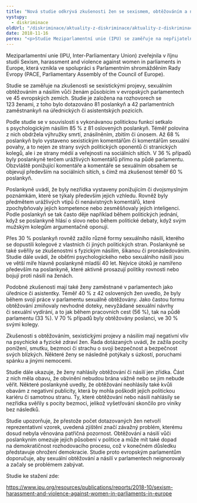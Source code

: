 ```yaml
---
title: "Nová studie odkrývá zkušenosti žen se sexismem, obtěžováním a násilím v evropských parlamentech"
vystupy:
  - diskriminace
oldUrl: "/diskriminace/aktuality-z-diskriminace/aktuality-z-diskriminace-2018/nova-studie-odkryva-zkusenosti-zen-se-sexismem-obtezovanim-a-nasilim-v-evropskych-parla/"
date: 2018-11-16
perex: "<p>Studie Meziparlamentní unie (IPU) se zaměřuje na nepřijatelné chování vůči poslankyním a zaměstnankyním evropských parlamentů.</p>"
---
```


<!-- imported from the old website -->

<p>Meziparlamentní unie (IPU, Inter-Parliamentary Union) zveřejnila v říjnu studii Sexism, harassment and violence against women in parliaments in Europe, která vznikla ve spolupráci s Parlamentním shromážděním Rady Evropy (PACE, Parliamentary Assembly of the Council of Europe). </p> <p>Studie se zaměřuje na zkušenosti se sexistickými projevy, sexuálním obtěžováním a násilím vůči ženám působícím v evropských parlamentech ve 45 evropských zemích. Studie je založena na rozhovorech se 123 ženami, z toho bylo dotazováno 81 poslankyň a 42 parlamentních zaměstnankyň na úřednických či asistentských pozicích. </p> <p>Podle studie se v souvislosti s vykonávanou politickou funkcí setkalo s psychologickým násilím 85 % z 81 oslovených poslankyň. Téměř polovina z nich obdržela výhružky smrtí, znásilněním, zbitím či únosem. Až 68 % poslankyň bylo vystaveno sexistickým komentářům či komentářům sexuální povahy, a to nejen ze strany svých politických oponentů či stranických kolegů, ale i ze strany médií a veřejnosti na sociálních sítích. V 36 % případů byly poslankyně terčem urážlivých komentářů přímo na půdě parlamentu. Obzvláště ponižující komentáře a komentáře se sexuálním obsahem se objevují především na sociálních sítích, s čímž má zkušenost téměř 60 % poslankyň.</p> <p>Poslankyně uvádí, že byly nezřídka vystaveny ponižujícím či dvojsmyslným poznámkám, které se týkaly především jejich vzhledu. Rovněž byly předmětem urážlivých vtipů či nenávistných komentářů, které zpochybňovaly jejich kompetence nebo zesměšňovaly jejich inteligenci. Podle poslankyň se tak často děje například během politických jednání, když se poslankyně hlásí o slovo nebo během politické debaty, když svým mužským kolegům argumentačně oponují.</p> <p>Přes 30 % poslankyň rovněž zažilo různé formy sexuálního násilí, kterého se dopustili kolegové z vlastních či jiných politických stran. Poslankyně se také svěřily se zkušenostmi s fyzickým násilím, šikanou či pronásledováním. Studie dále uvádí, že oběťmi psychologického nebo sexuálního násilí jsou ve větší míře hlavně poslankyně mladší 40 let. Nejvíce útoků je namířeno především na poslankyně, které aktivně prosazují politiky rovnosti nebo bojují proti násilí na ženách. </p> <p>Podobné zkušenosti mají také ženy zaměstnané v parlamentech jako úřednice či asistentky. Téměř 40 % z 42 oslovených žen uvedlo, že byly během svojí práce v parlamentu sexuálně obtěžovány. Jako častou formu obtěžování zmiňovaly nevhodné doteky, nevyžádané sexuální návrhy či sexuální vydírání, a to jak během pracovních cest (56 %), tak na půdě parlamentu (33 %). V 70 % případů byly obtěžovány poslanci, ve 30 % svými kolegy. </p> <p>Zkušenosti s obtěžováním, sexistickými projevy a násilím mají negativní vliv na psychické a fyzické zdraví žen. Řada dotázaných uvádí, že zažila pocity ponížení, smutku, bezmoci či strachu o svoji bezpečnost a bezpečnost svých blízkých. Některé ženy se následně potýkaly s úzkostí, poruchami spánku a jinými nemocemi. </p> <p>Studie dále ukazuje, že ženy nahlásily obtěžování či násilí jen zřídka. Část z nich měla obavu, že obvinění nebudou brána vážně nebo se jim nebude věřit. Některé poslankyně uvedly, že obtěžování neohlásily také kvůli obavám z negativní publicity, která by mohla poškodit jejich politickou kariéru či samotnou stranu. Ty, které obtěžování nebo násilí nahlásily se nezřídka svěřily s pocity bezmoci, jelikož vyšetřování skončilo pro viníky bez následků. </p> <p>Studie upozorňuje, že přestože počet dotazovaných žen netvoří reprezentativní vzorek, uvedená zjištění značí závažný problém, kterému dosud nebyla věnována patřičná pozornost. Obtěžování a násilí vůči poslankyním omezuje jejich působení v politice a může mít také dopad na demokratičnost rozhodovacího procesu, což v konečném důsledku představuje ohrožení demokracie. Studie proto evropským parlamentům doporučuje, aby sexuální obtěžování a násilí v parlamentech neignorovaly a začaly se problémem zabývat.</p> <p>Studie ke stažení zde:</p> <a href="https://www.ipu.org/resources/publications/reports/2018-10/sexism-harassment-and-violence-against-women-in-parliaments-in-europe" target="_blank">https://www.ipu.org/resources/publications/reports/2018-10/sexism-harassment-and-violence-against-women-in-parliaments-in-europe</a>
